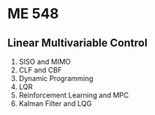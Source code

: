 # ME 548

## Linear Multivariable Control

1. SISO and MIMO
2. CLF and CBF
3. Dynamic Programming
4. LQR
5. Reinforcement Learning and MPC
6. Kalman Filter and LQG
